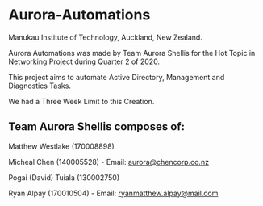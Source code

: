 # Aurora-Automations

Manukau Institute of Technology, Auckland, New Zealand.

Aurora Automations was made by Team Aurora Shellis for the Hot Topic in Networking Project during Quarter 2 of 2020.

This project aims to automate Active Directory, Management and Diagnostics Tasks.

We had a Three Week Limit to this Creation.

## Team Aurora Shellis composes of:
Matthew Westlake (170008898)

Micheal Chen (140005528) - Email: aurora@chencorp.co.nz

Pogai (David) Tuiala (130002750)

Ryan Alpay (170010504) - Email: ryanmatthew.alpay@mail.com